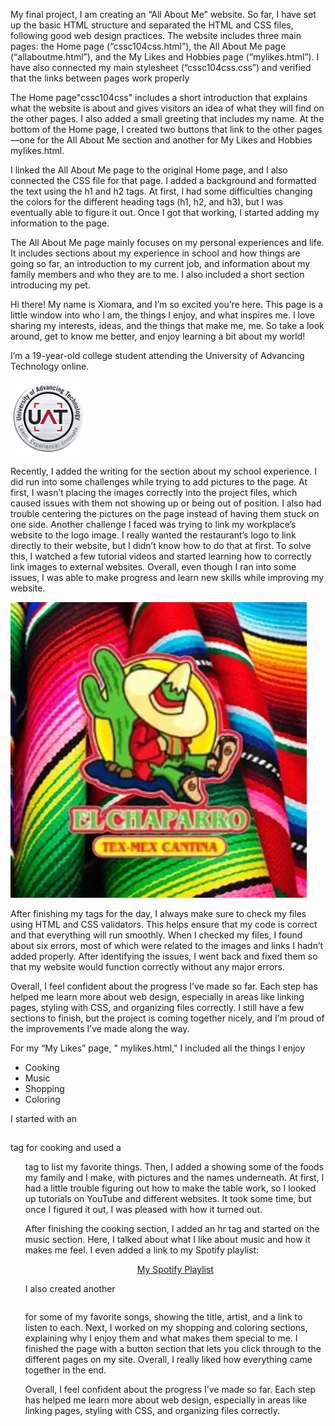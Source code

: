 My final project, I am creating an “All About Me” website. So far, I have set up the basic HTML structure and separated the HTML and CSS files, following good web design practices. The website includes three main pages: the Home page (“cssc104css.html”), the All About Me page (“allaboutme.html”), and the My Likes and Hobbies page (“mylikes.html”). I have also connected my main stylesheet (“cssc104css.css”) and verified that the links between pages work properly
<link rel="stylesheet" href="cssc104css.css">
    <link rel="mylikes" href="mylikes.html">
    <link rel="allaboutme" href="allaboutme.html">

The Home page"cssc104css" includes a short introduction that explains what the website is about and gives visitors an idea of what they will find on the other pages. I also added a small greeting that includes my name. At the bottom of the Home page, I created two buttons that link to the other pages—one for the All About Me section and another for My Likes and Hobbies mylikes.html.




I linked the All About Me page to the original Home page, and I also connected the CSS file for that page. I added a background and formatted the text using the h1 and h2 tags. At first, I had some difficulties changing the colors for the different heading tags (h1, h2, and h3), but I was eventually able to figure it out. Once I got that working, I started adding my information to the page.
 <meta charset="UTF-8">
    <meta name="viewport" content="width=device-width, initial-scale=1.0">
    <title>All About Me</title>
    <link rel ="stylesheet" href ="allaboutme.css"> 

The All About Me page mainly focuses on my personal experiences and life. It includes sections about my experience in school and how things are going so far, an introduction to my current job, and information about my family members and who they are to me. I also included a short section introducing my pet.

<p>Hi there! My name is Xiomara, and I’m so excited you’re here. This page is a little window into who I am, the things I enjoy, and what inspires me. I love sharing my interests, ideas, and the things that make me, me. So take a look around, get to know me better, and enjoy learning a bit about my world!</p>
    <p>I’m a 19-year-old college student attending the University of Advancing Technology online.</p>
<img src="University-of-Advancing-Technology-Logo.png" alt="University of Advancing Technology Logo">


Recently, I added the writing for the section about my school experience. I did run into some challenges while trying to add pictures to the page. At first, I wasn’t placing the images correctly into the project files, which caused issues with them not showing up or being out of position. I also had trouble centering the pictures on the page instead of having them stuck on one side. Another challenge I faced was trying to link my workplace’s website to the logo image. I really wanted the restaurant’s logo to link directly to their website, but I didn’t know how to do that at first. To solve this, I watched a few tutorial videos and started learning how to correctly link images to external websites. Overall, even though I ran into some issues, I was able to make progress and learn new skills while improving my website.

 <a href="https://elchaparroga.getbento.com/"> <img src="OIP.webp" alt="El Chaparro Logo"></a> 


After finishing my tags for the day, I always make sure to check my files using HTML and CSS validators. This helps ensure that my code is correct and that everything will run smoothly. When I checked my files, I found about six errors, most of which were related to the images and links I hadn’t added properly. After identifying the issues, I went back and fixed them so that my website would function correctly without any major errors.




Overall, I feel confident about the progress I’ve made so far. Each step has helped me learn more about web design, especially in areas like linking pages, styling with CSS, and organizing files correctly. I still have a few sections to finish, but the project is coming together nicely, and I’m proud of the improvements I’ve made along the way.

For my “My Likes” page, " mylikes.html,"  I included all the things I enjoy
<ul>
        <li>Cooking</li>
        <li>Music</li>
        <li>Shopping</li>
        <li>Coloring</li>
    </ul>
    
I started with an <h2></h2> tag for cooking and used a <ul> tag to list my favorite things. Then, I added a <table> showing some of the foods my family and I make, with pictures and the names underneath. At first,
I had a little trouble figuring out how to make the table work, so I looked up tutorials on YouTube and different websites. It took some time, but once I figured it out, I was pleased with how it turned out.

After finishing the cooking section, I added an hr tag and started on the music section. Here, I talked about what I like about music and how it makes me feel. I even added a link to my Spotify playlist:

<div style="text-align: center;"> <a href="https://open.spotify.com/playlist/16cx0wEuLMlHBGmQJdI3Ef?si=yYEe62QSSay35_etMklytw">My Spotify Playlist</a> </div>

I also created another <table> for some of my favorite songs, showing the title, artist, and a link to listen to each. Next, I worked on my shopping and coloring sections, explaining why I enjoy them and what makes them special to me. I finished the page with a button section that lets you click through to the different pages on my site. Overall, I really liked how everything came together in the end.

Overall, I feel confident about the progress I’ve made so far. Each step has helped me learn more about web design, especially in areas like linking pages, styling with CSS, and organizing files correctly.


